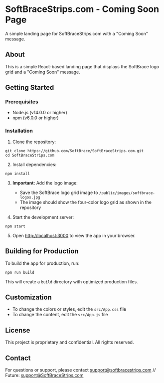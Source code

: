 # SoftBraceStrips.com - Coming Soon Page

A simple landing page for SoftBraceStrips.com with a "Coming Soon" message.

## About

This is a simple React-based landing page that displays the SoftBrace logo grid and a "Coming Soon" message.

## Getting Started

### Prerequisites

- Node.js (v14.0.0 or higher)
- npm (v6.0.0 or higher)

### Installation

1. Clone the repository:
```
git clone https://github.com/SoftBrace/SoftBraceStrips.com.git
cd SoftBraceStrips.com
```

2. Install dependencies:
```
npm install
```

3. **Important:** Add the logo image:
   - Save the SoftBrace logo grid image to `/public/images/softbrace-logos.jpg`
   - The image should show the four-color logo grid as shown in the repository

4. Start the development server:
```
npm start
```

5. Open [http://localhost:3000](http://localhost:3000) to view the app in your browser.

## Building for Production

To build the app for production, run:

```
npm run build
```

This will create a `build` directory with optimized production files.

## Customization

- To change the colors or styles, edit the `src/App.css` file
- To change the content, edit the `src/App.js` file

## License

This project is proprietary and confidential. All rights reserved.

## Contact

For questions or support, please contact support@softbracestrips.com
// Future: support@SoftBraceStrips.com 